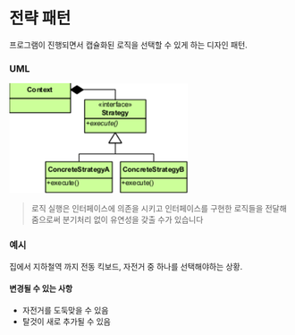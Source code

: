 전략 패턴
========
프로그램이 진행되면서 캡슐화된 로직을 선택할 수 있게 하는 디자인 패턴.

### UML
![img.png](img.png)
> 로직 실행은 인터페이스에 의존을 시키고 인터페이스를 구현한 로직들을 전달해줌으로써 분기처리 없이 유연성을 갖출 수가 있습니다

### 예시
집에서 지하철역 까지 전동 킥보드, 자전거 중 하나를 선택해야하는 상황.
#### 변경될 수 있는 사항
* 자전거를 도둑맞을 수 있음
* 탈것이 새로 추가될 수 있음

